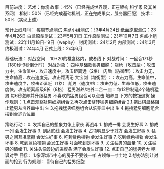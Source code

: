 目前进度：
艺术：你填
故事：45%（已经完成世界观，正在架构 科学家 及其关系网）
机制：50%（已经完成基础机制，正在完成果实，服务器匹配）
技术：50%（实现上述）

预计上线时间：
每周节点测试
焦点小组测试：23年4月24日
纸面原型测试：23年4月26日
白盒原型测试：23年5月31日
工作原型测试：23年10月7日
焦点小组测试：23年11月18日-19日（weplay）
封闭测试：24年2月
内部测试：24年3月
终极测试：24年4月
正式上线：24年6月

基础玩法：
对战空间：
    10*20的棋盘格内，或者线下
对战时间：
    一回合171秒（180秒-9秒倒计时）
对战对象：
    四种基础款猛男细胞：
        银枪（攻击型）：攻击力中，生命值中，攻击速度中，攻击距离远（2格）
        肉盾（防御型）：攻击力无，生命值高，攻击速度无，攻击距离无
        大宝剑（均衡型）：：攻击力高，生命值中，攻击速度中，攻击距离近（1格）
        彪男（速度型）：攻击力低，生命值低，攻击速度快，攻击距离超级8长（8格）
    猛男滋养/培养二合一皿：
        每12秒制造4个随机猛男
        每6秒滋养并升级猛男
        不喜欢的猛男组合可以点击 培养皿 下方的按钮退货
操作规则：
    1.点击观察猛男细胞组合
    2.再次点击旋转猛男细胞组合
    2.1.拖出棋盘格阻止猛男从培养皿中出 生
    3.拖拽猛男细胞组合从培养皿中出 生
    4.拖拽猛男细胞组合摆到合适的位置

策略行动：
    0. 发挥自己的想象力带上家伙 再战斗
    1. 排成一排 会发生好事
    2. 排成一列 会发生好事
    3. 到达底线 会发生好事
    4. 占领明显少于对方 会发生好事
    5. 猛男之间互相摩擦 会发生好事
    6. 吃到紫色植物 会发生好事
    7. 吃到绿色植物 会发生坏事
    8. 吃到蓝色植物 会发生好事 对面吃到是坏事
    9. 关注猛男的血量
    10. 关注猛男的情绪
    11. 关注头像旁边的进度条 满了会发生好事
    12. 点击自己的猛男老大 嘲讽对手
目标：
    1.像深圳市中心的房子不要钱一样 占领每一寸土地
    2.想办法别让对面的抢到
行为规则：
    善待自己的猛男细胞




